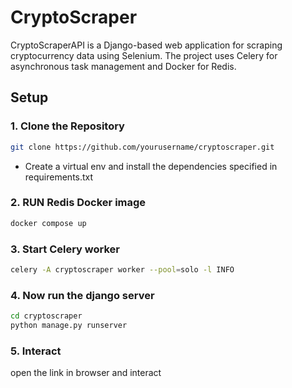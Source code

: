 # CryptoScraper

CryptoScraperAPI is a Django-based web application for scraping cryptocurrency data using Selenium. The project uses Celery for asynchronous task management and Docker for Redis.


## Setup

### 1. Clone the Repository

```bash
git clone https://github.com/yourusername/cryptoscraper.git
```
- Create a virtual env and install the dependencies specified in requirements.txt

### 2. RUN Redis Docker image

```bash
docker compose up
```

### 3. Start Celery worker 

```bash
celery -A cryptoscraper worker --pool=solo -l INFO
```

### 4. Now run the django server 

```bash
cd cryptoscraper
python manage.py runserver
```

### 5. Interact

open the link in browser and interact

